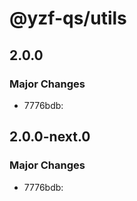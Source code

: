 # @yzf-qs/utils

## 2.0.0

### Major Changes

- 7776bdb:

## 2.0.0-next.0

### Major Changes

- 7776bdb:
